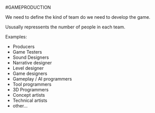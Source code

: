 #GAMEPRODUCTION 


We need to define the kind of team do we need to develop the game. 

Ususally repressents the number of people in each team. 

Examples: 

* Producers
* Game Testers
* Sound Designers
* Narrative designer
* Level designer
* Game designers
* Gameplay / AI programmers
* Tool programmers
* 3D Programmers
* Concept artists
* Technical artists
* other...